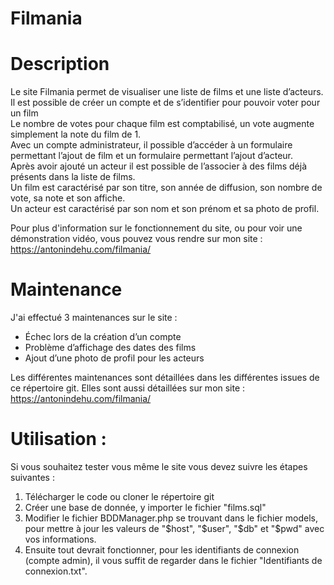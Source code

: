 # Filmania

# Description

Le site Filmania permet de visualiser une liste de films et une liste d’acteurs.  
Il est possible de créer un compte et de s’identifier pour pouvoir voter pour un film  
Le nombre de votes pour chaque film est comptabilisé, un vote augmente simplement la note du film de 1.  
Avec un compte administrateur, il possible d’accéder à un formulaire permettant l’ajout de film et un formulaire permettant l’ajout d’acteur.  
Après avoir ajouté un acteur il est possible de l’associer à des films déjà présents dans la liste de films.  
Un film est caractérisé par son titre, son année de diffusion, son nombre de vote, sa note et son affiche.  
Un acteur est caractérisé par son nom et son prénom et sa photo de profil.  

Pour plus d'information sur le fonctionnement du site, ou pour voir une démonstration vidéo, vous pouvez vous rendre sur mon site :  
https://antonindehu.com/filmania/  


# Maintenance 
J'ai effectué 3 maintenances sur le site :
- Échec lors de la création d’un compte  
- Problème d’affichage des dates des films  
- Ajout d’une photo de profil pour les acteurs  

Les différentes maintenances sont détaillées dans les différentes issues de ce répertoire git. 
Elles sont aussi détaillées sur mon site : https://antonindehu.com/filmania/  

# Utilisation :
Si vous souhaitez tester vous même le site vous devez suivre les étapes suivantes :  
1. Télécharger le code ou cloner le répertoire git  
2. Créer une base de donnée, y importer le fichier "films.sql"  
3. Modifier le fichier BDDManager.php se trouvant dans le fichier models, pour mettre à jour les valeurs de "$host", "$user", "$db" et "$pwd" avec vos informations.
4. Ensuite tout devrait fonctionner, pour les identifiants de connexion (compte admin), il vous suffit de regarder dans le fichier "Identifiants de connexion.txt".
